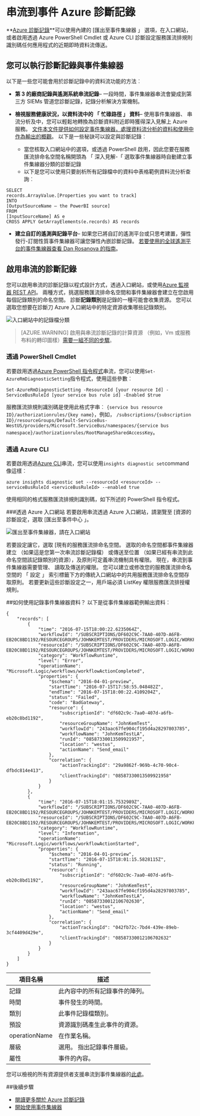 <properties
    pageTitle="串流到事件 Azure 診斷記錄 |Microsoft Azure"
    description="瞭解如何將串流到事件的 Azure 診斷記錄。"
    authors="johnkemnetz"
    manager="rboucher"
    editor=""
    services="monitoring-and-diagnostics"
    documentationCenter="monitoring-and-diagnostics"/>

<tags
    ms.service="monitoring-and-diagnostics"
    ms.workload="na"
    ms.tgt_pltfrm="na"
    ms.devlang="na"
    ms.topic="article"
    ms.date="08/08/2016"
    ms.author="johnkem"/>

# <a name="stream-azure-diagnostic-logs-to-event-hubs"></a>串流到事件 Azure 診斷記錄

**[Azure 診斷記錄](monitoring-overview-of-diagnostic-logs.md)**可以使用內建的 [匯出至事件集線器 」 選項，在入口網站，或者啟用透過 Azure PowerShell Cmdlet 或 Azure CLI 診斷設定服務匯流排規則識別碼任何應用程式的近期即時資料流傳送。

## <a name="what-you-can-do-with-diagnostics-logs-and-event-hubs"></a>您可以執行診斷記錄與事件集線器
以下是一些您可能會用於診斷記錄中的資料流功能的方法︰

- **第 3 的廠商記錄與遙測系統串流記錄**– 一段時間，事件集線器串流會變成到第三方 SIEMs 管道您診斷記錄，記錄分析解決方案機制。

- **檢視服務健康狀況，以資料流中的 「 忙碌路徑 」 資料**– 使用事件集線器、 串流分析及中，您可以輕鬆地轉換為診斷資料附近即時獲得深入見解上 Azure 服務。 [文件本文件提供如何設定事件集線器，處理資料流分析的資料和使用中作為輸出的概觀](../stream-analytics/stream-analytics-power-bi-dashboard.md)。 以下是一些秘訣可以設定與診斷記錄︰
    - 當您核取入口網站中的選項，或透過 PowerShell 啟用，因此您要在服務匯流排命名空間名稱開頭為 「 深入見解-「 選取事件集線器時自動建立事件集線器分類的診斷記錄
    - 以下是您可以使用只要剖析所有記錄檔中的資料中表格範例資料流分析查詢︰

```
SELECT
records.ArrayValue.[Properties you want to track]
INTO
[OutputSourceName – the PowerBI source]
FROM
[InputSourceName] AS e
CROSS APPLY GetArrayElements(e.records) AS records
```

- **建立自訂的遙測與記錄平台**– 如果您已將自訂的遙測平台或只思考建置，彈性發行-訂閱性質事件集線器可讓您彈性內嵌診斷記錄。 [若要使用的全球遙測平台的事件集線器查看 Dan Rosanova 的指南](https://azure.microsoft.com/documentation/videos/build-2015-designing-and-sizing-a-global-scale-telemetry-platform-on-azure-event-Hubs/)。

## <a name="enable-streaming-of-diagnostic-logs"></a>啟用串流的診斷記錄
您可以啟用串流的診斷記錄以程式設計方式，透過入口網站，或使用[Azure 監視器 REST API](https://msdn.microsoft.com/library/azure/dn931943.aspx)。 兩種方式，挑選服務匯流排命名空間和事件集線器會建立在您啟用每個記錄類別的命名空間。 診斷**記錄類別**是記錄的一種可能會收集資源。 您可以選取您想要在診斷刀 Azure 入口網站中的特定資源收集哪些記錄類別。

![入口網站中的記錄檔分類](./media/monitoring-stream-diagnostic-logs-to-event-hubs/log-categories.png)

> [AZURE.WARNING] 啟用與串流診斷記錄的計算資源 （例如，Vm 或服務布料的轉印圖樣）[需要一組不同的步驟](../event-hubs/event-hubs-streaming-azure-diags-data.md)。

### <a name="via-powershell-cmdlets"></a>透過 PowerShell Cmdlet
若要啟用透過[Azure PowerShell 指令程式](insights-powershell-samples.md)串流，您可以使用`Set-AzureRmDiagnosticSetting`指令程式，使用這些參數︰

```
Set-AzureRmDiagnosticSetting -ResourceId [your resource Id] -ServiceBusRuleId [your service bus rule id] -Enabled $true
```

服務匯流排規則識別碼是使用此格式字串︰ `{service bus resource ID}/authorizationrules/{key name}`，例如， `/subscriptions/{subscription ID}/resourceGroups/Default-ServiceBus-WestUS/providers/Microsoft.ServiceBus/namespaces/{service bus namespace}/authorizationrules/RootManageSharedAccessKey`。


### <a name="via-azure-cli"></a>透過 Azure CLI
若要啟用透過[Azure CLI](insights-cli-samples.md)串流，您可以使用`insights diagnostic set`command 像這樣︰

```
azure insights diagnostic set --resourceId <resourceId> --serviceBusRuleId <serviceBusRuleId> --enabled true
```

使用相同的格式服務匯流排規則識別碼，如下所述的 PowerShell 指令程式。

###<a name="via-azure-portal"></a>透過 Azure 入口網站
若要啟用串流透過 Azure 入口網站，請瀏覽至 [資源的診斷設定，選取 [匯出至事件中心 」。

![匯出至事件集線器，請在入口網站](./media/monitoring-stream-diagnostic-logs-to-event-hubs/portal-export.png)

若要設定讓它，選取 [現有的服務匯流排命名空間。 選取的命名空間都事件集線器建立 （如果這是您第一次串流診斷記錄檔） 或傳送至位置 （如果已經有串流到此命名空間該記錄類別的資源），及原則可定義串流機制具有權限。 現在，串流到事件集線器需要管理、 讀取及傳送的權限。 您可以建立或修改您的服務匯流排命名空間的 「 設定 」 索引標籤下方的傳統入口網站中的共用服務匯流排命名空間存取原則。 若要更新這些診斷設定之一，用戶端必須 ListKey 權限服務匯流排授權規則。

##<a name="how-do-i-consume-the-log-data-from-event-hubs"></a>如何使用記錄事件集線器資料？
以下是從事件集線器範例輸出資料︰

```
{
    "records": [
        {
            "time": "2016-07-15T18:00:22.6235064Z",
            "workflowId": "/SUBSCRIPTIONS/DF602C9C-7AA0-407D-A6FB-EB20C8BD1192/RESOURCEGROUPS/JOHNKEMTEST/PROVIDERS/MICROSOFT.LOGIC/WORKFLOWS/JOHNKEMTESTLA",
            "resourceId": "/SUBSCRIPTIONS/DF602C9C-7AA0-407D-A6FB-EB20C8BD1192/RESOURCEGROUPS/JOHNKEMTEST/PROVIDERS/MICROSOFT.LOGIC/WORKFLOWS/JOHNKEMTESTLA/RUNS/08587330013509921957/ACTIONS/SEND_EMAIL",
            "category": "WorkflowRuntime",
            "level": "Error",
            "operationName": "Microsoft.Logic/workflows/workflowActionCompleted",
            "properties": {
                "$schema": "2016-04-01-preview",
                "startTime": "2016-07-15T17:58:55.048482Z",
                "endTime": "2016-07-15T18:00:22.4109204Z",
                "status": "Failed",
                "code": "BadGateway",
                "resource": {
                    "subscriptionId": "df602c9c-7aa0-407d-a6fb-eb20c8bd1192",
                    "resourceGroupName": "JohnKemTest",
                    "workflowId": "243aac67fe904cf195d4a28297803785",
                    "workflowName": "JohnKemTestLA",
                    "runId": "08587330013509921957",
                    "location": "westus",
                    "actionName": "Send_email"
                },
                "correlation": {
                    "actionTrackingId": "29a9862f-969b-4c70-90c4-dfbdc814e413",
                    "clientTrackingId": "08587330013509921958"
                }
            }
        },
        {
            "time": "2016-07-15T18:01:15.7532989Z",
            "workflowId": "/SUBSCRIPTIONS/DF602C9C-7AA0-407D-A6FB-EB20C8BD1192/RESOURCEGROUPS/JOHNKEMTEST/PROVIDERS/MICROSOFT.LOGIC/WORKFLOWS/JOHNKEMTESTLA",
            "resourceId": "/SUBSCRIPTIONS/DF602C9C-7AA0-407D-A6FB-EB20C8BD1192/RESOURCEGROUPS/JOHNKEMTEST/PROVIDERS/MICROSOFT.LOGIC/WORKFLOWS/JOHNKEMTESTLA/RUNS/08587330012106702630/ACTIONS/SEND_EMAIL",
            "category": "WorkflowRuntime",
            "level": "Information",
            "operationName": "Microsoft.Logic/workflows/workflowActionStarted",
            "properties": {
                "$schema": "2016-04-01-preview",
                "startTime": "2016-07-15T18:01:15.5828115Z",
                "status": "Running",
                "resource": {
                    "subscriptionId": "df602c9c-7aa0-407d-a6fb-eb20c8bd1192",
                    "resourceGroupName": "JohnKemTest",
                    "workflowId": "243aac67fe904cf195d4a28297803785",
                    "workflowName": "JohnKemTestLA",
                    "runId": "08587330012106702630",
                    "location": "westus",
                    "actionName": "Send_email"
                },
                "correlation": {
                    "actionTrackingId": "042fb72c-7bd4-439e-89eb-3cf4409d429e",
                    "clientTrackingId": "08587330012106702632"
                }
            }
        }
    ]
}
```

| 項目名稱 | 描述                                            |
|--------------|--------------------------------------------------------|
|記錄       | 此內容中的所有記錄事件的陣列。            |
|時間          | 事件發生的時間。                      |
|類別      | 此事件記錄檔類別。                           |
|預設    | 資源識別碼產生此事件的資源。 |
|operationName | 在作業名稱。                                 |
|層級         | 選用。 指出記錄事件層級。               |
|屬性    | 事件的內容。                               |


您可以檢視的所有資源提供者支援串流到事件集線器的[此處](monitoring-overview-of-diagnostic-logs.md)。

##<a name="next-steps"></a>後續步驟
- [閱讀更多關於 Azure 診斷記錄](monitoring-overview-of-diagnostic-logs.md)
- [開始使用事件集線器](../event-hubs/event-hubs-csharp-ephcs-getstarted.md)
